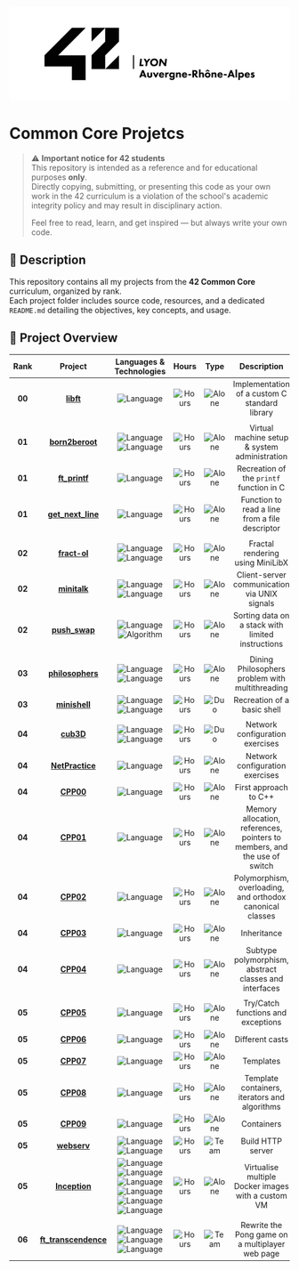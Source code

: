 ![Banner](./assets/banner.png)

# Common Core Projetcs

> ⚠️ **Important notice for 42 students**  
> This repository is intended as a reference and for educational purposes **only**.  
> Directly copying, submitting, or presenting this code as your own work in the 42 curriculum is a violation of the school's academic integrity policy and may result in disciplinary action.  
>  
> Feel free to read, learn, and get inspired — but always write your own code.

## 📘 Description

This repository contains all my projects from the **42 Common Core** curriculum, organized by rank.  
Each project folder includes source code, resources, and a dedicated `README.md` detailing the objectives, key concepts, and usage.

## 📑 Project Overview

| Rank | Project | Languages & Technologies | Hours | Type | Description | Grade /100 |
|:------:|:---------:|:----------:|:-------:|:------:|:-------------:|:--------:|
| **00** | [**libft**](./libft) | ![Language](https://img.shields.io/badge/C-00599C?logo=c&logoColor=white) | ![Hours](https://img.shields.io/badge/70h-A65B23) | ![Alone](https://img.shields.io/badge/Alone-gainsboro) | Implementation of a custom C standard library | ![Done](https://img.shields.io/badge/125-brightgreen) |
| | | | | | | | 
| **01** | [**born2beroot**](./born2beroot) | ![Language](https://img.shields.io/badge/Debian-A81D33?logo=debian&logoColor=fff) ![Language](https://img.shields.io/badge/VirtualBox-2F61B4?logo=virtualbox&logoColor=fff) | ![Hours](https://img.shields.io/badge/40h-A65B23) | ![Alone](https://img.shields.io/badge/Alone-gainsboro) | Virtual machine setup & system administration | ![Done](https://img.shields.io/badge/100-brightgreen) |
| **01** | [**ft_printf**](./ft_printf) | ![Language](https://img.shields.io/badge/C-00599C?logo=c&logoColor=white) | ![Hours](https://img.shields.io/badge/70h-A65B23) | ![Alone](https://img.shields.io/badge/Alone-gainsboro) | Recreation of the `printf` function in C | ![Done](https://img.shields.io/badge/100-brightgreen) |
| **01** | [**get_next_line**](./get_next_line) | ![Language](https://img.shields.io/badge/C-00599C?logo=c&logoColor=white) | ![Hours](https://img.shields.io/badge/70h-A65B23) | ![Alone](https://img.shields.io/badge/Alone-gainsboro) | Function to read a line from a file descriptor | ![Done](https://img.shields.io/badge/100-brightgreen) |
| | | | | | | | 
| **02** | [**fract-ol**](./fract-ol) | ![Language](https://img.shields.io/badge/C-00599C?logo=c&logoColor=white) ![Language](https://img.shields.io/badge/MiniLibX-black?logo=42&logoColor=fff) | ![Hours](https://img.shields.io/badge/60h-A65B23) | ![Alone](https://img.shields.io/badge/Alone-gainsboro) | Fractal rendering using MiniLibX | ![Done](https://img.shields.io/badge/125-brightgreen) |
| **02** | [**minitalk**](./minitalk) | ![Language](https://img.shields.io/badge/C-00599C?logo=c&logoColor=white) ![Language](https://img.shields.io/badge/UNIX%20Signal-809CC9?logo=sonarqubeserver&logoColor=white) | ![Hours](https://img.shields.io/badge/50h-A65B23) | ![Alone](https://img.shields.io/badge/Alone-gainsboro) | Client-server communication via UNIX signals | ![Done](https://img.shields.io/badge/125-brightgreen) |
| **02** | [**push_swap**](./push_swap) | ![Language](https://img.shields.io/badge/C-00599C?logo=c&logoColor=white) ![Algorithm](https://img.shields.io/badge/Radix%20Algorithm-897BFF?logo=buffer&logoColor=white) | ![Hours](https://img.shields.io/badge/60h-A65B23) | ![Alone](https://img.shields.io/badge/Alone-gainsboro) | Sorting data on a stack with limited instructions | ![Done](https://img.shields.io/badge/84-brightgreen) |
| | | | | | | | 
| **03** | [**philosophers**](./philosophers) | ![Language](https://img.shields.io/badge/C-00599C?logo=c&logoColor=white) ![Language](https://img.shields.io/badge/Multithreading-000000?logo=outline&logoColor=white) | ![Hours](https://img.shields.io/badge/70h-A65B23) | ![Alone](https://img.shields.io/badge/Alone-gainsboro) | Dining Philosophers problem with multithreading | ![Done](https://img.shields.io/badge/100-brightgreen) |
| **03** | [**minishell**](./minishell) | ![Language](https://img.shields.io/badge/C-00599C?logo=c&logoColor=white) ![Language](https://img.shields.io/badge/Bash-4EAA25?logo=gnubash&logoColor=fff) | ![Hours](https://img.shields.io/badge/210h-A65B23) | ![Duo](https://img.shields.io/badge/Duo-yellow) | Recreation of a basic shell | ![Done](https://img.shields.io/badge/123-brightgreen) |
| | | | | | | | 
| **04** | [**cub3D**](./cub3D) | ![Language](https://img.shields.io/badge/C-00599C?logo=c&logoColor=white) ![Language](https://img.shields.io/badge/MiniLibX-black?logo=42&logoColor=fff) | ![Hours](https://img.shields.io/badge/280h-A65B23) | ![Duo](https://img.shields.io/badge/Duo-yellow) | Network configuration exercises | ![Todo](https://img.shields.io/badge/Todo-red) |
| **04** | [**NetPractice**](./NetPractice) | ![Language](https://img.shields.io/badge/Network-darkgray?logo=onnx&logoColor=fff) | ![Hours](https://img.shields.io/badge/50h-A65B23) | ![Alone](https://img.shields.io/badge/Alone-gainsboro) | Network configuration exercises | ![Done](https://img.shields.io/badge/100-brightgreen) |
| **04** | [**CPP00**](./CPP00) | ![Language](https://img.shields.io/badge/C++-%2300599C.svg?logo=c%2B%2B&logoColor=white) | ![Hours](https://img.shields.io/badge/22h-A65B23) | ![Alone](https://img.shields.io/badge/Alone-gainsboro) | First approach to C++ | ![Done](https://img.shields.io/badge/99-brightgreen) |
| **04** | [**CPP01**](./CPP01) | ![Language](https://img.shields.io/badge/C++-%2300599C.svg?logo=c%2B%2B&logoColor=white) | ![Hours](https://img.shields.io/badge/12h-A65B23) | ![Alone](https://img.shields.io/badge/Alone-gainsboro) | Memory allocation, references, pointers to members, and the use of switch | ![Done](https://img.shields.io/badge/100-brightgreen) |
| **04** | [**CPP02**](./CPP02) | ![Language](https://img.shields.io/badge/C++-%2300599C.svg?logo=c%2B%2B&logoColor=white) | ![Hours](https://img.shields.io/badge/12h-A65B23) | ![Alone](https://img.shields.io/badge/Alone-gainsboro) | Polymorphism, overloading, and orthodox canonical classes | ![Done](https://img.shields.io/badge/97-brightgreen) |
| **04** | [**CPP03**](./CPP03) | ![Language](https://img.shields.io/badge/C++-%2300599C.svg?logo=c%2B%2B&logoColor=white) | ![Hours](https://img.shields.io/badge/12h-A65B23) | ![Alone](https://img.shields.io/badge/Alone-gainsboro) | Inheritance | ![Done](https://img.shields.io/badge/90-brightgreen) |
| **04** | [**CPP04**](./CPP04) | ![Language](https://img.shields.io/badge/C++-%2300599C.svg?logo=c%2B%2B&logoColor=white) | ![Hours](https://img.shields.io/badge/12h-A65B23) | ![Alone](https://img.shields.io/badge/Alone-gainsboro) | Subtype polymorphism, abstract classes and interfaces | ![Done](https://img.shields.io/badge/80-brightgreen) |
| | | | | | | | 
| **05** | [**CPP05**](./CPP05) | ![Language](https://img.shields.io/badge/C++-%2300599C.svg?logo=c%2B%2B&logoColor=white) | ![Hours](https://img.shields.io/badge/25h-A65B23) | ![Alone](https://img.shields.io/badge/Alone-gainsboro) | Try/Catch functions and exceptions | ![Todo](https://img.shields.io/badge/Todo-red) |
| **05** | [**CPP06**](./CPP06) | ![Language](https://img.shields.io/badge/C++-%2300599C.svg?logo=c%2B%2B&logoColor=white) | ![Hours](https://img.shields.io/badge/25h-A65B23) | ![Alone](https://img.shields.io/badge/Alone-gainsboro) | Different casts | ![Todo](https://img.shields.io/badge/Todo-red) |
| **05** | [**CPP07**](./CPP07) | ![Language](https://img.shields.io/badge/C++-%2300599C.svg?logo=c%2B%2B&logoColor=white) | ![Hours](https://img.shields.io/badge/25h-A65B23) | ![Alone](https://img.shields.io/badge/Alone-gainsboro) | Templates | ![Todo](https://img.shields.io/badge/Todo-red) |
| **05** | [**CPP08**](./CPP08) | ![Language](https://img.shields.io/badge/C++-%2300599C.svg?logo=c%2B%2B&logoColor=white) | ![Hours](https://img.shields.io/badge/25h-A65B23) | ![Alone](https://img.shields.io/badge/Alone-gainsboro) | Template containers, iterators and algorithms | ![Todo](https://img.shields.io/badge/Todo-red) |
| **05** | [**CPP09**](./CPP09) | ![Language](https://img.shields.io/badge/C++-%2300599C.svg?logo=c%2B%2B&logoColor=white) | ![Hours](https://img.shields.io/badge/40h-A65B23) | ![Alone](https://img.shields.io/badge/Alone-gainsboro) | Containers | ![Todo](https://img.shields.io/badge/Todo-red) |
| **05** | [**webserv**](./webserv) | ![Language](https://img.shields.io/badge/C++-%2300599C.svg?logo=c%2B%2B&logoColor=white) ![Language](https://img.shields.io/badge/HTTP-EE3984?logo=onnx&logoColor=white) | ![Hours](https://img.shields.io/badge/175h-A65B23) | ![Team](https://img.shields.io/badge/Team-orange) | Build HTTP server | ![Todo](https://img.shields.io/badge/Todo-red) |
| **05** | [**Inception**](./Inception) | ![Language](https://img.shields.io/badge/Docker-2496ED?logo=docker&logoColor=fff) ![Language](https://img.shields.io/badge/WordPress-%2321759B.svg?logo=wordpress&logoColor=white) ![Language](https://img.shields.io/badge/NGINX-009639?logo=nginx&logoColor=white) ![Language](https://img.shields.io/badge/MariaDB-003545?logo=mariadb&logoColor=white) ![Language](https://img.shields.io/badge/Debian-A81D33?logo=debian&logoColor=fff) ![Language](https://img.shields.io/badge/VirtualBox-2F61B4?logo=virtualbox&logoColor=fff) | ![Hours](https://img.shields.io/badge/210h-A65B23) | ![Alone](https://img.shields.io/badge/Alone-gainsboro) | Virtualise multiple Docker images with a custom VM | ![Todo](https://img.shields.io/badge/Todo-red) |
| | | | | | | | 
| **06** | [**ft_transcendence**](./ft_transcendence) | ![Language](https://img.shields.io/badge/HTML-%23E34F26.svg?logo=html5&logoColor=white) ![Language](https://img.shields.io/badge/CSS-639?logo=css&logoColor=fff) ![Language](https://img.shields.io/badge/JavaScript-F7DF1E?logo=javascript&logoColor=000) | ![Hours](https://img.shields.io/badge/245h-A65B23) | ![Team](https://img.shields.io/badge/Team-orange) | Rewrite the Pong game on a multiplayer web page | ![Todo](https://img.shields.io/badge/Todo-red) |
